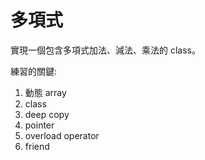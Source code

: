 # 多項式

實現一個包含多項式加法、減法、乘法的 class。  

練習的關鍵:  
1. 動態 array
2. class
3. deep copy
4. pointer
5. overload operator
6. friend